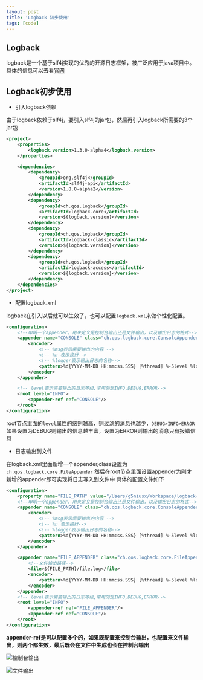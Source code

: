 ```yaml
---
layout: post
title: 'Logback 初步使用'
tags: [code]
---
```


## Logback

logback是一个基于slf4j实现的优秀的开源日志框架，被广泛应用于java项目中。具体的信息可以去看[官网](https://logback.qos.ch/)

## Logback初步使用

- 引入logback依赖

由于logback依赖于slf4j，要引入slf4j的jar包，然后再引入logback所需要的3个jar包

```xml
<project>
    <properties>
        <logback.version>1.3.0-alpha4</logback.version>
    </properties>

    <dependencies>
        <dependency>
            <groupId>org.slf4j</groupId>
            <artifactId>slf4j-api</artifactId>
            <version>1.8.0-alpha2</version>
        </dependency>
        <dependency>
            <groupId>ch.qos.logback</groupId>
            <artifactId>logback-core</artifactId>
            <version>${logback.version}</version>
        </dependency>
        <dependency>
            <groupId>ch.qos.logback</groupId>
            <artifactId>logback-classic</artifactId>
            <version>${logback.version}</version>
        </dependency>
        <dependency>
            <groupId>ch.qos.logback</groupId>
            <artifactId>logback-access</artifactId>
            <version>${logback.version}</version>
        </dependency>
    </dependencies>
</project>    
```

- 配置logback.xml

logback在引入以后就可以生效了，也可以配置`logback.xml`来做个性化配置。

```xml
<configuration>
    <!--申明一个appender，用来定义是控制台输出还是文件输出，以及输出日志的格式-->
    <appender name="CONSOLE" class="ch.qos.logback.core.ConsoleAppender">
        <encoder>
            <!-- %msg表示需要输出的内容 -->
            <!-- %n 表示换行-->
            <!-- %logger表示输出日志的名称-->
            <pattern>%d{YYYY-MM-DD HH:mm:ss.SSS} [%thread] %-5level %logger{36} - %msg%n</pattern>
        </encoder>
    </appender>

    <!-- level表示需要输出的日志等级,常用的是INFO,DEBUG,ERROR-->
    <root level="INFO">
        <appender-ref ref="CONSOLE"/>
    </root>
</configuration>
```

root节点里面的`level`属性的级别越高，则过滤的消息也越少，`DEBUG>INFO>ERROR`如果设置为DEBUG则输出的信息越丰富，设置为ERROR则输出的消息只有报错信息

- 日志输出到文件

在logback.xml里面新增一个appender,class设置为 `ch.qos.logback.core.FileAppender` 然后在root节点里面设置appender为刚才新增的appender即可实现将日志写入到文件中
具体的配置文件如下

```xml
<configuration>
    <property name="FILE_PATH" value="/Users/g5niusx/Workspace/logback-demo/log"/>
    <!--申明一个appender，用来定义是控制台输出还是文件输出，以及输出日志的格式-->
    <appender name="CONSOLE" class="ch.qos.logback.core.ConsoleAppender">
        <encoder>
            <!-- %msg表示需要输出的内容 -->
            <!-- %n 表示换行-->
            <!-- %logger表示输出日志的名称-->
            <pattern>%d{YYYY-MM-DD HH:mm:ss.SSS} [%thread] %-5level %logger{36} - %msg%n</pattern>
        </encoder>
    </appender>

    <appender name="FILE_APPENDER" class="ch.qos.logback.core.FileAppender">
        <!--文件输出路径-->
        <file>${FILE_PATH}/file.log</file>
        <encoder>
            <pattern>%d{YYYY-MM-DD HH:mm:ss.SSS} [%thread] %-5level %logger{36} - %msg%n</pattern>
        </encoder>
    </appender>
    <!-- level表示需要输出的日志等级,常用的是INFO,DEBUG,ERROR-->
    <root level="INFO">
        <appender-ref ref="FILE_APPENDER"/>
        <appender-ref ref="CONSOLE"/>
    </root>
</configuration>
```

**appender-ref是可以配置多个的，如果既配置来控制台输出，也配置来文件输出，则两个都生效，最后既会在文件中生成也会在控制台输出**

![控制台输出]({{"/public/images/logback/2018-12-2-logback-console.png"}} "控制台输出")

![文件输出]({{"/public/images/logback/2018-12-2-logback-file.png"}} "文件输出")



